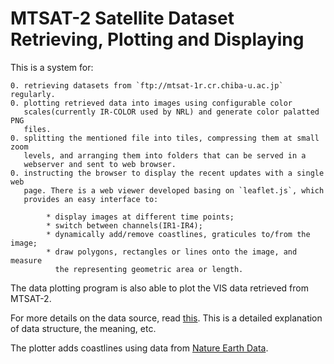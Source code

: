 MTSAT-2 Satellite Dataset Retrieving, Plotting and Displaying
=============================================================

This is a system for:

    0. retrieving datasets from `ftp://mtsat-1r.cr.chiba-u.ac.jp` regularly.
    0. plotting retrieved data into images using configurable color
       scales(currently IR-COLOR used by NRL) and generate color palatted PNG
       files.
    0. splitting the mentioned file into tiles, compressing them at small zoom
       levels, and arranging them into folders that can be served in a
       webserver and sent to web browser.
    0. instructing the browser to display the recent updates with a single web
       page. There is a web viewer developed basing on `leaflet.js`, which
       provides an easy interface to:

            * display images at different time points;
            * switch between channels(IR1-IR4);
            * dynamically add/remove coastlines, graticules to/from the image;
            * draw polygons, rectangles or lines onto the image, and measure
              the representing geometric area or length.

The data plotting program is also able to plot the VIS data retrieved from
MTSAT-2.

For more details on the data source, read
[this](ftp://mtsat-1r.cr.chiba-u.ac.jp/readme.txt). This is a detailed
explanation of data structure, the meaning, etc.

The plotter adds coastlines using data from [Nature Earth
Data](http://www.naturalearthdata.com/downloads/10m-physical-vectors/10m-coastline/).
